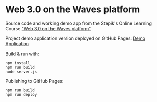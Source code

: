 # Web 3.0 on the Waves platform

Source code and working demo app from the Stepik's Online Learning Course ["Web 3.0 on the Waves platform"](https://stepik.org/course/56401)

Project demo application version deployed on GitHub Pages: [Demo Application](https://lytves.github.io/mweb3waves/)

Build & run with:
```
npm install
npm run build
node server.js
```

Publishing to GitHub Pages:
```
npm run build
npm run deploy
```
